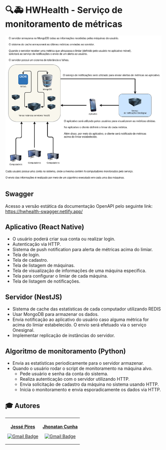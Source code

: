 # 🔍️🚑️ HWHealth - Serviço de monitoramento de métricas

![Arquitetura](arq.png)

## Swagger

Acesso a versão estática da documentação OpenAPI pelo seguinte link: https://hwhealth-swagger.netlify.app/

## Aplicativo (React Native)

- O usuário poderá criar sua conta ou realizar login.
- Autenticação via HTTP.
- Sistema de push notification para alerta de métricas acima do limiar.
- Tela de login.
- Tela de cadastro.
- Tela de listagem de máquinas.
- Tela de visualização de informações de uma máquina específica.
- Tela para configurar o limiar de cada máquina.
- Tela de listagem de notificações.

## Servidor (NestJS)


- Sistema de cache das estatísticas de cada computador utilizando REDIS
- Usar MongoDB para armazenar os dados.
- Envia notificação ao aplicativo do usuário caso alguma métrica for acima do limiar estabelecido. O envio será efetuado via o serviço Onesignal.
- Implementar replicação de instâncias do servidor.

## Algoritmo de monitoramento (Python)

- Envia as estatísticas periodicamente para o servidor armazenar.
- Quando o usuário rodar o script de monitoramento na máquina alvo.
  - Pede usuário e senha da conta do sistema.
  - Realiza autenticação com o servidor utilizando HTTP.
  - Envia solicitação de cadastro da máquina no sistema usando HTTP.
  - Inicia o monitoramento e envia esporadicamente os dados via HTTP.


## :mortar_board: Autores

<center>
<table><tr>

<td align="center"><a href="https://github.com/JessePires">
 <img style="border-radius: 50%;" src="https://avatars0.githubusercontent.com/u/20424496?s=460&u=87f2870ff153ab88402d6246cb3347a46ae33fe9&v=4" width="100px;" alt=""/>
<br />
 <b>Jessé Pires</b>
 </a> <a href="https://github.com/JessePires" title="Repositorio Jessé"></a>

[![Gmail Badge](https://img.shields.io/badge/-jesserocha@alunos.utfpr.edu.br-c14438?style=flat-square&logo=Gmail&logoColor=white&link=mailto:jesserocha@alunos.utfpr.edu.br)](mailto:jesserocha@alunos.utfpr.edu.br)</td>

<td align="center"><a href="https://github.com/jhonatancunha">
 <img style="border-radius: 50%;" src="https://avatars0.githubusercontent.com/u/52831621?s=460&u=2b0cfdafeb7756176ded82c41738e773e92762b8&v=4" width="100px;" alt=""/>
<br />
 <b>Jhonatan Cunha</b></a>
 <a href="https://github.com/jhonatancunha" title="Repositorio Jhonatan"></a>

[![Gmail Badge](https://img.shields.io/badge/-jhonatancunha@alunos.utfpr.edu.br-c14438?style=flat-square&logo=Gmail&logoColor=white&link=mailto:jhonatancunha@alunos.utfpr.edu.br)](mailto:jhonatancunha@alunos.utfpr.edu.br)</td>



</tr></table>
</center>
